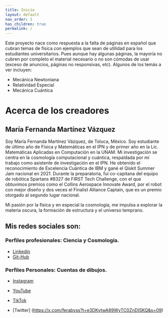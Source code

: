 ```yaml
---
title: Inicio
layout: default
nav_order: 1
has_children: true
permalink: /
---
```


Este proyecto nace como respuesta a la falta de páginas en español que cubran temas de física con ejemplos que sean de utilidad para los estudiantes universitarios. Pues aunque hay algunas páginas, la mayoría no cubren por completo el material necesario o no son cómodas de usar (exceso de anuncios, páginas no responsivas, etc). Algunos de los temás a ver incluyen:

- Mecánica Newtoniana
- Relatividad Especial
- Mecánica Cuántica



# Acerca de los creadores

## María Fernanda Martínez Vázquez
 
Soy María Fernanda Martínez Vázquez, de Toluca, México. Soy estudiante de último año de Física y Matemáticas en el IPN y de primer año en la Lic. Matemáticas Aplicadas en Computación en la UNAM. Mi investigación se centra en la cosmología computacional y cuántica, respaldada por mi trabajo como asistente de investigación en el IPN. He obtenido el reconocimiento de Excelencia Cuántica de IBM y gané el Qiskit Summer Jam nacional en 2021. Durante la preparatoria, fui co-capitana del equipo de robótica Spartans #8327 de FIRST Tech Challenge, con el que obtuvimos premios como el Collins Aerospace Innovate Award, por el robot con mejor diseño y dos veces el Finalist Alliance Captain, que es un premio otorgado al segundo lugar nacional.


Mi pasión por la física y en especial la cosmología, me impulsa a explorar la materia oscura, la formación de estructura y el universo temprano.

## Mis redes sociales son:

### Perfiles profesionales: Ciencia y Cosmología.
- [Linkedin](https://www.linkedin.com/in/maria-fernanda-martinez-vazquez/)
- [Git-Hub](https://github.com/Ferabyss)

### Perfiles Personales: Cuentas de dibujos.
- [Instagram](https://instagram.com/Ferabyss)
 
- [YouTube](https://youtube.com/@ferabyss)
 
- [TikTok](https://www.tiktok.com/@ferabyss)
- [Twitter] (https://x.com/ferabyss?t=e3DKytwA89WyTC0ZnDISKQ&s=09)
